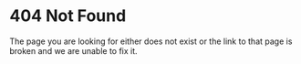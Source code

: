 # 404 Not Found

The page you are looking for either does not exist or the link to that page is broken and we are unable to fix it.
